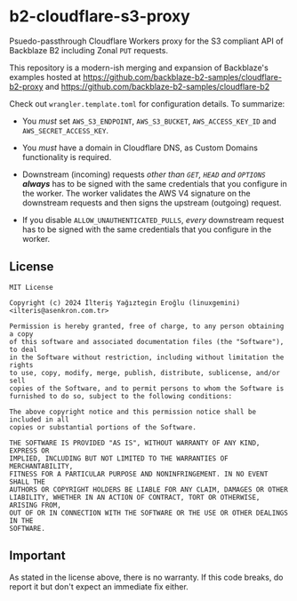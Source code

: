 # b2-cloudflare-s3-proxy

Psuedo-passthrough Cloudflare Workers proxy for the S3 compliant API of Backblaze B2 including Zonal `PUT` requests.

This repository is a modern-ish merging and expansion of Backblaze's examples hosted at https://github.com/backblaze-b2-samples/cloudflare-b2-proxy and https://github.com/backblaze-b2-samples/cloudflare-b2

Check out `wrangler.template.toml` for configuration details. To summarize:

 - You _must_ set `AWS_S3_ENDPOINT`, `AWS_S3_BUCKET`, `AWS_ACCESS_KEY_ID` and `AWS_SECRET_ACCESS_KEY`.

 - You _must_ have a domain in Cloudflare DNS, as Custom Domains functionality is required.

 - Downstream (incoming) requests _other than `GET`, `HEAD` and `OPTIONS`_ ***always*** has to be signed with the same credentials that you configure in the worker. The worker validates the AWS V4 signature on the downstream requests and then signs the upstream (outgoing) request.

 - If you disable `ALLOW_UNAUTHENTICATED_PULLS`, _every_ downstream request has to be signed with the same credentials that you configure in the worker.

## License

```
MIT License

Copyright (c) 2024 İlteriş Yağıztegin Eroğlu (linuxgemini) <ilteris@asenkron.com.tr>

Permission is hereby granted, free of charge, to any person obtaining a copy
of this software and associated documentation files (the "Software"), to deal
in the Software without restriction, including without limitation the rights
to use, copy, modify, merge, publish, distribute, sublicense, and/or sell
copies of the Software, and to permit persons to whom the Software is
furnished to do so, subject to the following conditions:

The above copyright notice and this permission notice shall be included in all
copies or substantial portions of the Software.

THE SOFTWARE IS PROVIDED "AS IS", WITHOUT WARRANTY OF ANY KIND, EXPRESS OR
IMPLIED, INCLUDING BUT NOT LIMITED TO THE WARRANTIES OF MERCHANTABILITY,
FITNESS FOR A PARTICULAR PURPOSE AND NONINFRINGEMENT. IN NO EVENT SHALL THE
AUTHORS OR COPYRIGHT HOLDERS BE LIABLE FOR ANY CLAIM, DAMAGES OR OTHER
LIABILITY, WHETHER IN AN ACTION OF CONTRACT, TORT OR OTHERWISE, ARISING FROM,
OUT OF OR IN CONNECTION WITH THE SOFTWARE OR THE USE OR OTHER DEALINGS IN THE
SOFTWARE.
```

## Important

As stated in the license above, there is no warranty. If this code breaks, do report it but don't expect an immediate fix either.
